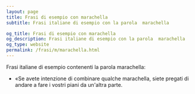 ```yaml
---
layout: page
title: Frasi di esempio con marachella 
subtitle: Frasi italiane di esempio con la parola  marachella

og_title: Frasi di esempio con marachella 
og_description: Frasi italiane di esempio con la parola  marachella
og_type: website
permalink: /frasi/m/marachella.html
---
```


Frasi italiane di esempio contenenti la parola marachella:


- «Se avete intenzione di combinare qualche marachella, siete pregati di andare a fare i vostri piani da un'altra parte.
